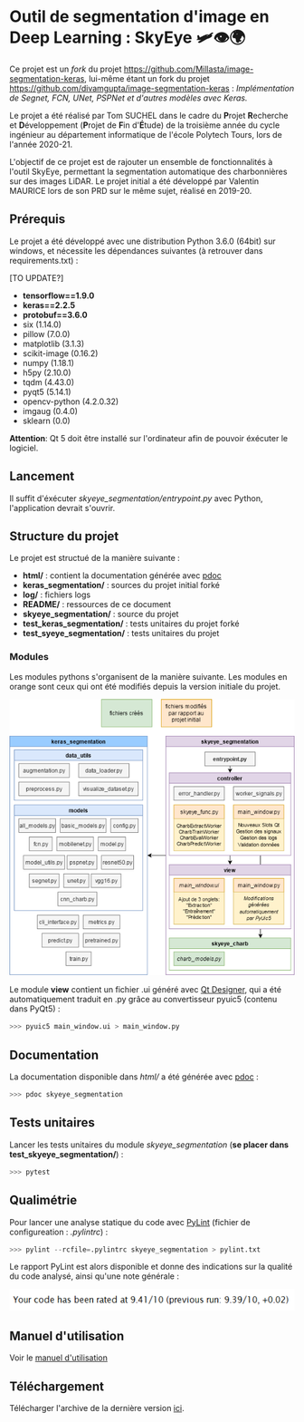 # Outil de segmentation d'image en Deep Learning : SkyEye :small_airplane::eye::earth_africa:


Ce projet est un *fork* du projet https://github.com/Millasta/image-segmentation-keras, lui-même étant un fork du projet https://github.com/divamgupta/image-segmentation-keras : *Implémentation de Segnet, FCN, UNet, PSPNet et d'autres modèles avec Keras.*

Le projet a été réalisé par Tom SUCHEL dans le cadre du **P**rojet **R**echerche et **D**éveloppement (**P**rojet de **F**in d'**É**tude) de la troisième année du cycle ingénieur au département informatique de l'école Polytech Tours, lors de l'année 2020-21. 

L'objectif de ce projet est de rajouter un ensemble de fonctionnalités à l'outil SkyEye, permettant la segmentation automatique des charbonnières sur des images LiDAR.
Le projet initial a été développé par Valentin MAURICE lors de son PRD sur le même sujet, réalisé en 2019-20.


## Prérequis

Le projet a été développé avec une distribution Python 3.6.0 (64bit) sur windows, et nécessite les dépendances suivantes (à retrouver dans requirements.txt) :

[TO UPDATE?]
- **tensorflow==1.9.0**
- **keras==2.2.5**
- **protobuf==3.6.0**
- six (1.14.0)
- pillow (7.0.0)
- matplotlib (3.1.3)
- scikit-image (0.16.2)
- numpy (1.18.1)
- h5py (2.10.0)
- tqdm (4.43.0)
- pyqt5 (5.14.1)
- opencv-python (4.2.0.32)
- imgaug (0.4.0)
- sklearn (0.0)

**Attention**: Qt 5 doit être installé sur l'ordinateur afin de pouvoir éxécuter le logiciel.

## Lancement

Il suffit d'éxécuter *skyeye_segmentation/entrypoint.py* avec Python, l'application devrait s'ouvrir.



## Structure du projet

Le projet est structué de la manière suivante :

- **html/** : contient la documentation générée avec [pdoc](https://pdoc3.github.io/pdoc/) 
- **keras_segmentation/** : sources du projet initial forké
- **log/** : fichiers logs
- **README/** : ressources de ce document
- **skyeye_segmentation/** : source du projet
- **test_keras_segmentation/** : tests unitaires du projet forké
- **test_syeye_segmentation/** : tests unitaires du projet



### Modules

Les modules pythons s'organisent de la manière suivante. Les modules en orange sont ceux qui ont été modifiés depuis la version initiale du projet.

![Diagramme des modules](README/project-uml.png "Diagramme de modules")

Le module **view** contient un fichier .ui généré avec [Qt Designer](https://build-system.fman.io/qt-designer-download), qui a été automatiquement traduit en .py grâce au convertisseur pyuic5 (contenu dans PyQt5) : 

```python
>>> pyuic5 main_window.ui > main_window.py
```



## Documentation

La documentation disponible dans *html/* a été générée avec [pdoc](https://pdoc3.github.io/pdoc/) : 

```python
>>> pdoc skyeye_segmentation
```



## Tests unitaires

Lancer les tests unitaires du module *skyeye_segmentation* (**se placer dans test_skyeye_segmentation/**) :

```python
>>> pytest
```



## Qualimétrie

Pour lancer une analyse statique du code avec [PyLint](https://www.pylint.org/) (fichier de configureation : *.pylintrc*) :

```python
>>> pylint --rcfile=.pylintrc skyeye_segmentation > pylint.txt
```

Le rapport PyLint est alors disponible et donne des indications sur la qualité du code analysé, ainsi qu'une note générale :

![Rapport PyLint](README/pylint.PNG "Rapport PyLint")



## Manuel d'utilisation

Voir le [manuel d'utilisation](MANUAL/Manuel.md)


## Téléchargement

Télécharger l'archive de la dernière version [ici](https://github.com/Millasta/image-segmentation-keras/releases).
